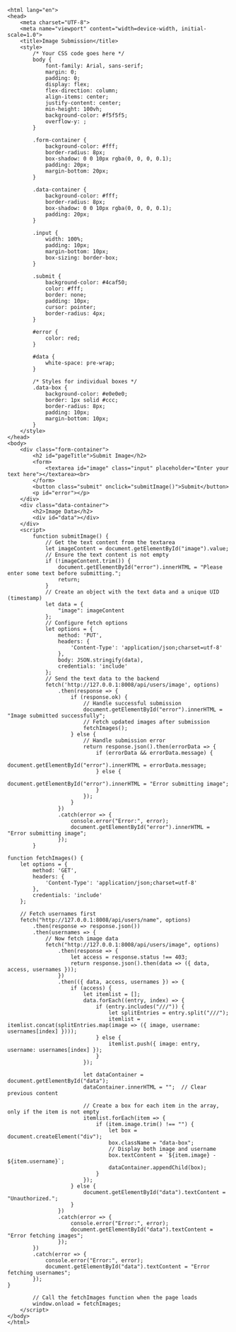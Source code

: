     <html lang="en">
    <head>
        <meta charset="UTF-8">
        <meta name="viewport" content="width=device-width, initial-scale=1.0">
        <title>Image Submission</title>
        <style>
            /* Your CSS code goes here */
            body {
                font-family: Arial, sans-serif;
                margin: 0;
                padding: 0;
                display: flex;
                flex-direction: column;
                align-items: center;
                justify-content: center;
                min-height: 100vh;
                background-color: #f5f5f5;
                overflow-y: ;
            }

            .form-container {
                background-color: #fff;
                border-radius: 8px;
                box-shadow: 0 0 10px rgba(0, 0, 0, 0.1);
                padding: 20px;
                margin-bottom: 20px;
            }

            .data-container {
                background-color: #fff;
                border-radius: 8px;
                box-shadow: 0 0 10px rgba(0, 0, 0, 0.1);
                padding: 20px;
            }

            .input {
                width: 100%;
                padding: 10px;
                margin-bottom: 10px;
                box-sizing: border-box;
            }

            .submit {
                background-color: #4caf50;
                color: #fff;
                border: none;
                padding: 10px;
                cursor: pointer;
                border-radius: 4px;
            }

            #error {
                color: red;
            }

            #data {
                white-space: pre-wrap;
            }

            /* Styles for individual boxes */
            .data-box {
                background-color: #e0e0e0;
                border: 1px solid #ccc;
                border-radius: 8px;
                padding: 10px;
                margin-bottom: 10px;
            }
        </style>
    </head>
    <body>
        <div class="form-container">
            <h2 id="pageTitle">Submit Image</h2>
            <form>
                <textarea id="image" class="input" placeholder="Enter your text here"></textarea><br>
            </form>
            <button class="submit" onclick="submitImage()">Submit</button>
            <p id="error"></p>
        </div>
        <div class="data-container">
            <h2>Image Data</h2>
            <div id="data"></div>
        </div>
        <script>
            function submitImage() {
                // Get the text content from the textarea
                let imageContent = document.getElementById("image").value;
                // Ensure the text content is not empty
                if (!imageContent.trim()) {
                    document.getElementById("error").innerHTML = "Please enter some text before submitting.";
                    return;
                }
                // Create an object with the text data and a unique UID (timestamp)
                let data = {
                    "image": imageContent
                };
                // Configure fetch options
                let options = {
                    method: 'PUT',
                    headers: {
                        'Content-Type': 'application/json;charset=utf-8'
                    },
                    body: JSON.stringify(data),
                    credentials: 'include'
                };
                // Send the text data to the backend
                fetch('http://127.0.0.1:8008/api/users/image', options)
                    .then(response => {
                        if (response.ok) {
                            // Handle successful submission
                            document.getElementById("error").innerHTML = "Image submitted successfully";
                            // Fetch updated images after submission
                            fetchImages();
                        } else {
                            // Handle submission error
                            return response.json().then(errorData => {
                                if (errorData && errorData.message) {
                                    document.getElementById("error").innerHTML = errorData.message;
                                } else {
                                    document.getElementById("error").innerHTML = "Error submitting image";
                                }
                            });
                        }
                    })
                    .catch(error => {
                        console.error("Error:", error);
                        document.getElementById("error").innerHTML = "Error submitting image";
                    });
            }

    function fetchImages() {
        let options = {
            method: 'GET',
            headers: {
                'Content-Type': 'application/json;charset=utf-8'
            },
            credentials: 'include'
        };
        
        // Fetch usernames first
        fetch("http://127.0.0.1:8008/api/users/name", options)
            .then(response => response.json())
            .then(usernames => {
                // Now fetch image data
                fetch("http://127.0.0.1:8008/api/users/image", options)
                    .then(response => {
                        let access = response.status !== 403;
                        return response.json().then(data => ({ data, access, usernames }));
                    })
                    .then(({ data, access, usernames }) => {
                        if (access) {
                            let itemlist = [];
                            data.forEach((entry, index) => {
                                if (entry.includes("///")) {
                                    let splitEntries = entry.split("///");
                                    itemlist = itemlist.concat(splitEntries.map(image => ({ image, username: usernames[index] })));
                                } else {
                                    itemlist.push({ image: entry, username: usernames[index] });
                                }
                            });

                            let dataContainer = document.getElementById("data");
                            dataContainer.innerHTML = "";  // Clear previous content

                            // Create a box for each item in the array, only if the item is not empty
                            itemlist.forEach(item => {
                                if (item.image.trim() !== "") {
                                    let box = document.createElement("div");
                                    box.className = "data-box";
                                    // Display both image and username
                                    box.textContent = `${item.image} - ${item.username}`;
                                    dataContainer.appendChild(box);
                                }
                            });
                        } else {
                            document.getElementById("data").textContent = "Unauthorized.";
                        }
                    })
                    .catch(error => {
                        console.error("Error:", error);
                        document.getElementById("data").textContent = "Error fetching images";
                    });
            })
            .catch(error => {
                console.error("Error:", error);
                document.getElementById("data").textContent = "Error fetching usernames";
            });
    }

            // Call the fetchImages function when the page loads
            window.onload = fetchImages;
        </script>
    </body>
    </html>
